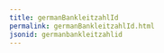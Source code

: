 ```yaml
---
title: germanBankleitzahlId
permalink: germanBankleitzahlId.html
jsonid: germanbankleitzahlid
---
```

